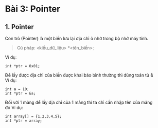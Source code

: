 # **Bài 3: Pointer**
## 1. Pointer
Con trỏ (Pointer) là một biến lưu lại địa chỉ ô nhớ trong bộ nhớ máy tính.
> Cú pháp: <kiểu_dữ_liệu> *<tên_biến>;

Ví dụ: 
```
int *ptr = 0x01;
```
Để lấy được địa chỉ của biến được khai báo bình thường thì dùng toán tử &
Ví dụ: 
```
int a = 10;
int *ptr = &a;
```
Đối với 1 mảng để lấy địa chỉ của 1 mảng thì ta chỉ cần nhập tên của mảng đó
Ví dụ: 
```
int array[] = {1,2,3,4,5};
int *ptr = array;
```

